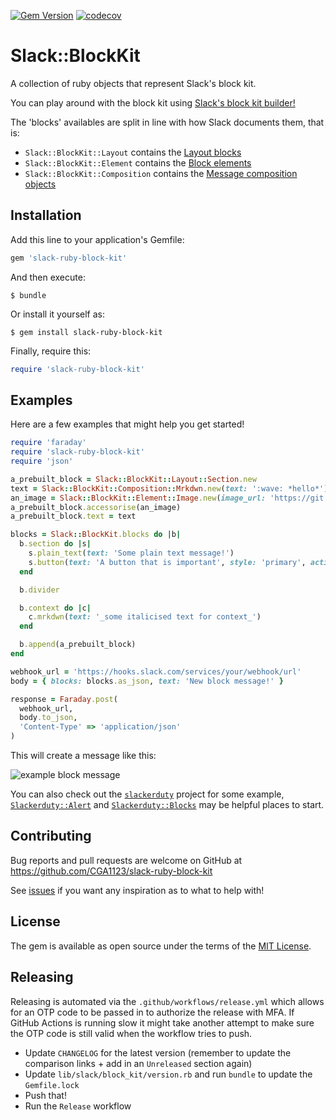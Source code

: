 [![Gem Version](https://badge.fury.io/rb/slack-ruby-block-kit.svg)](https://badge.fury.io/rb/slack-ruby-block-kit)
[![codecov](https://codecov.io/gh/CGA1123/slack-ruby-block-kit/branch/master/graph/badge.svg)](https://codecov.io/gh/CGA1123/slack-ruby-block-kit)

# Slack::BlockKit

A collection of ruby objects that represent Slack's block kit.

You can play around with the block kit using [Slack's block kit builder!](https://api.slack.com/tools/block-kit-builder)

The 'blocks' availables are split in line with how Slack documents them, that is:

- `Slack::BlockKit::Layout` contains the [Layout blocks](https://api.slack.com/reference/messaging/blocks)
- `Slack::BlockKit::Element` contains the [Block elements](https://api.slack.com/reference/messaging/block-elements)
- `Slack::BlockKit::Composition` contains the [Message composition objects](https://api.slack.com/reference/messaging/composition-objects)

## Installation

Add this line to your application's Gemfile:

```ruby
gem 'slack-ruby-block-kit'
```


And then execute:

    $ bundle


Or install it yourself as:

    $ gem install slack-ruby-block-kit

Finally, require this:

```ruby
require 'slack-ruby-block-kit'
```

## Examples

Here are a few examples that might help you get started!

```ruby
require 'faraday'
require 'slack-ruby-block-kit'
require 'json'

a_prebuilt_block = Slack::BlockKit::Layout::Section.new
text = Slack::BlockKit::Composition::Mrkdwn.new(text: ':wave: *hello*')
an_image = Slack::BlockKit::Element::Image.new(image_url: 'https://git.io/fjDW8', alt_text: 'a picture')
a_prebuilt_block.accessorise(an_image)
a_prebuilt_block.text = text

blocks = Slack::BlockKit.blocks do |b|
  b.section do |s|
    s.plain_text(text: 'Some plain text message!')
    s.button(text: 'A button that is important', style: 'primary', action_id: 'id')
  end

  b.divider

  b.context do |c|
    c.mrkdwn(text: '_some italicised text for context_')
  end

  b.append(a_prebuilt_block)
end

webhook_url = 'https://hooks.slack.com/services/your/webhook/url'
body = { blocks: blocks.as_json, text: 'New block message!' }

response = Faraday.post(
  webhook_url,
  body.to_json,
  'Content-Type' => 'application/json'
)
```

This will create a message like this:

![example block message](https://git.io/fjDWR)

You can also check out the [`slackerduty`](https://github.com/CGA1123/slackerduty) project for some example,
[`Slackerduty::Alert`](https://github.com/CGA1123/slackerduty/blob/b33d708124ddf36d1432080ba7e16e66fefa6993/lib/slackerduty/alert.rb#L28-L34) and [`Slackerduty::Blocks`](https://github.com/CGA1123/slackerduty/blob/master/lib/slackerduty/blocks) may be helpful places to start.

## Contributing

Bug reports and pull requests are welcome on GitHub at https://github.com/CGA1123/slack-ruby-block-kit

See [issues](https://github.com/CGA1123/slack-ruby-block-kit/issues) if you want any inspiration as to what to help with!

## License

The gem is available as open source under the terms of the [MIT License](https://opensource.org/licenses/MIT).

## Releasing

Releasing is automated via the `.github/workflows/release.yml` which allows for
an OTP code to be passed in to authorize the release with MFA. If GitHub
Actions is running slow it might take another attempt to make sure the OTP code
is still valid when the workflow tries to push.

- Update `CHANGELOG` for the latest version (remember to update the comparison links + add in an `Unreleased` section again)
- Update `lib/slack/block_kit/version.rb` and run `bundle` to update the `Gemfile.lock`
- Push that!
- Run the `Release` workflow
